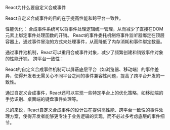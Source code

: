 React为什么要自定义合成事件


React自定义合成事件的目的在于提高性能和跨平台一致性。

性能优化：
合成事件系统可以将事件处理逻辑统一管理，从而减少了直接在DOM元素上绑定事件处理函数的开销。
React的事件委托机制将事件监听器绑定在顶层容器上，通过事件冒泡的方式来处理事件，从而降低了内存消耗和事件绑定数量。

通过事件池机制，React可以重用合成事件对象，减少了频繁创建和销毁事件对象的性能开销。
跨平台一致性：

React的自定义合成事件机制可以屏蔽底层平台（如浏览器、移动端）的事件差异，使得开发者无需关心不同平台之间的事件兼容性问题，提高了跨平台开发的一致性。

通过自定义合成事件，React还可以实现一些特定平台上的优化策略，如移动端的手势识别、桌面端的键盘事件处理等。

总的来说，React自定义合成事件的设计旨在提供高性能、跨平台一致性的事件处理方案，使得开发者能够更专注于业务逻辑的实现，而不必过多考虑底层的事件细节。

